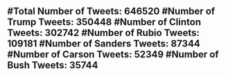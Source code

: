 #Total Number of Tweets: 646520 
#Number of Trump Tweets: 350448
#Number of Clinton Tweets: 302742
#Number of Rubio Tweets: 109181
#Number of Sanders Tweets: 87344
#Number of Carson Tweets: 52349
#Number of Bush Tweets: 35744
---
